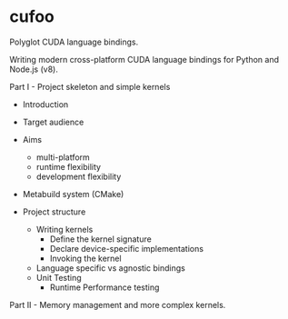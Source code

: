 # cufoo

Polyglot CUDA language bindings.

Writing modern cross-platform CUDA language bindings for Python and Node.js (v8).

Part I - Project skeleton and simple kernels

- Introduction

- Target audience

- Aims
    - multi-platform
    - runtime flexibility
    - development flexibility

- Metabuild system (CMake)

- Project structure
    - Writing kernels
        - Define the kernel signature
        - Declare device-specific implementations
        - Invoking the kernel
    - Language specific vs agnostic bindings
    - Unit Testing
        - Runtime Performance testing



Part II - Memory management and more complex kernels.


